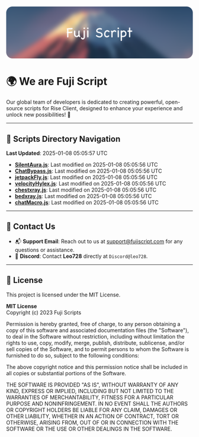 ![Banner](.github/b.webp)

# 🌍 **We are Fuji Script**

Our global team of developers is dedicated to creating powerful, open-source scripts for Rise Client, designed to enhance your experience and unlock new possibilities! 🌟

---
<!-- SCRIPTS_NAVIGATION_START -->
## 📂 **Scripts Directory Navigation**

**Last Updated**: 2025-01-08 05:05:57 UTC

- **[SilentAura.js](scripts/SilentAura.js)**: Last modified on 2025-01-08 05:05:56 UTC
- **[ChatBypass.js](scripts/ChatBypass.js)**: Last modified on 2025-01-08 05:05:56 UTC
- **[jetpackFly.js](scripts/jetpackFly.js)**: Last modified on 2025-01-08 05:05:56 UTC
- **[velocityHylex.js](scripts/velocityHylex.js)**: Last modified on 2025-01-08 05:05:56 UTC
- **[chestxray.js](scripts/chestxray.js)**: Last modified on 2025-01-08 05:05:56 UTC
- **[bedxray.js](scripts/bedxray.js)**: Last modified on 2025-01-08 05:05:56 UTC
- **[chatMacro.js](scripts/chatMacro.js)**: Last modified on 2025-01-08 05:05:56 UTC

<!-- SCRIPTS_NAVIGATION_END -->

---

## 💬 **Contact Us**  
- 📬 **Support Email**: Reach out to us at [support@fujiscript.com](mailto:support@fujiscript.com) for any questions or assistance.  
- 💬 **Discord**: Contact **Leo728** directly at `Discord@leo728`.

---

## 📜 **License**

This project is licensed under the MIT License.  

**MIT License**  
Copyright (c) 2023 Fuji Scripts  

Permission is hereby granted, free of charge, to any person obtaining a copy of this software and associated documentation files (the "Software"), to deal in the Software without restriction, including without limitation the rights to use, copy, modify, merge, publish, distribute, sublicense, and/or sell copies of the Software, and to permit persons to whom the Software is furnished to do so, subject to the following conditions:  

The above copyright notice and this permission notice shall be included in all copies or substantial portions of the Software.  

THE SOFTWARE IS PROVIDED "AS IS", WITHOUT WARRANTY OF ANY KIND, EXPRESS OR IMPLIED, INCLUDING BUT NOT LIMITED TO THE WARRANTIES OF MERCHANTABILITY, FITNESS FOR A PARTICULAR PURPOSE AND NONINFRINGEMENT. IN NO EVENT SHALL THE AUTHORS OR COPYRIGHT HOLDERS BE LIABLE FOR ANY CLAIM, DAMAGES OR OTHER LIABILITY, WHETHER IN AN ACTION OF CONTRACT, TORT OR OTHERWISE, ARISING FROM, OUT OF OR IN CONNECTION WITH THE SOFTWARE OR THE USE OR OTHER DEALINGS IN THE SOFTWARE.  
